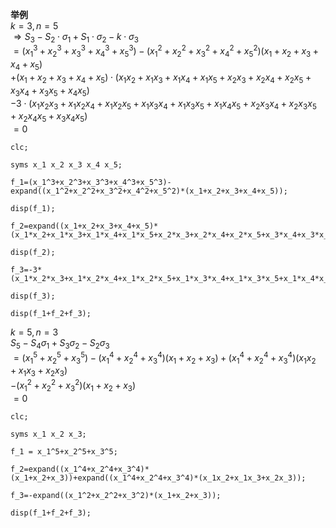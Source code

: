 **举例**    
 $k=3, n=5$     
 $\Rightarrow S_3-S_2\cdot\sigma_1+S_1\cdot\sigma_2-k\cdot\sigma_3$     
 $=(x_1^3+x_2^3+x_3^3+x_4^3+x_5^3)-(x_1^2+x_2^2+x_3^2+x_4^2+x_5^2)(x_1+x_2+x_3+x_4+x_5)$     
 $+(x_1+x_2+x_3+x_4+x_5)\cdot(x_1x_2+x_1x_3+x_1x_4+x_1x_5+x_2x_3+x_2x_4+x_2x_5+x_3x_4+x_3x_5+x_4x_5)$     
 $-3\cdot(x_1x_2x_3+x_1x_2x_4+x_1x_2x_5+x_1x_3x_4+x_1x_3x_5+x_1x_4x_5+x_2x_3x_4+x_2x_3x_5+x_2x_4x_5+x_3x_4x_5)$     
 $=0$     
    
```    
clc;    
    
syms x_1 x_2 x_3 x_4 x_5;    
    
f_1=(x_1^3+x_2^3+x_3^3+x_4^3+x_5^3)-expand((x_1^2+x_2^2+x_3^2+x_4^2+x_5^2)*(x_1+x_2+x_3+x_4+x_5));    
    
disp(f_1);    
    
f_2=expand((x_1+x_2+x_3+x_4+x_5)*(x_1*x_2+x_1*x_3+x_1*x_4+x_1*x_5+x_2*x_3+x_2*x_4+x_2*x_5+x_3*x_4+x_3*x_5+x_4*x_5));    
    
disp(f_2);    
    
f_3=-3*(x_1*x_2*x_3+x_1*x_2*x_4+x_1*x_2*x_5+x_1*x_3*x_4+x_1*x_3*x_5+x_1*x_4*x_5+x_2*x_3*x_4+x_2*x_3*x_5+x_2*x_4*x_5+x_3*x_4*x_5);    
    
disp(f_3);    
    
disp(f_1+f_2+f_3);    
```    
    
 $k=5, n=3$     
 $S_5-S_4\sigma_1+S_3\sigma_2-S_2\sigma_3$     
 $=(x_1^5+x_2^5+x_3^5)-(x_1^4+x_2^4+x_3^4)(x_1+x_2+x_3)+(x_1^4+x_2^4+x_3^4)(x_1x_2+x_1x_3+x_2x_3)$     
 $-(x_1^2+x_2^2+x_3^2)(x_1+x_2+x_3)$     
 $=0$     
```    
clc;    
    
syms x_1 x_2 x_3;    
    
f_1 = x_1^5+x_2^5+x_3^5;    
    
f_2=expand((x_1^4+x_2^4+x_3^4)*(x_1+x_2+x_3))+expand((x_1^4+x_2^4+x_3^4)*(x_1x_2+x_1x_3+x_2x_3));    
    
f_3=-expand((x_1^2+x_2^2+x_3^2)*(x_1+x_2+x_3));    
    
disp(f_1+f_2+f_3);    
```    
